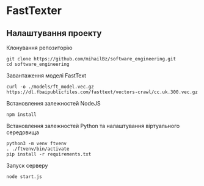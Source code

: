 # FastTexter

## Налаштування проекту


Клонування репозиторію
```
git clone https://github.com/mihailBz/software_engineering.git
cd software_engineering
```

Завантаження моделі FastText
```
curl -o ./models/ft_model.vec.gz https://dl.fbaipublicfiles.com/fasttext/vectors-crawl/cc.uk.300.vec.gz
```

Встановлення залежностей NodeJS

`npm install`

Встановлення залежностей Python та налаштування віртуального середовища
```
python3 -m venv ftvenv
. ./ftvenv/bin/activate
pip install -r requirements.txt
```
Запуск серверу

`node start.js`


